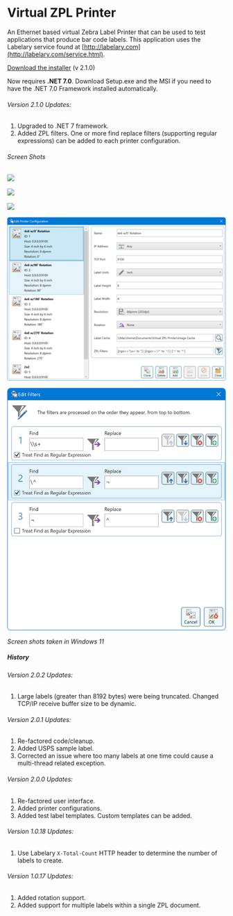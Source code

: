 # Virtual ZPL Printer
An Ethernet based virtual Zebra Label Printer that can be used to test applications that produce bar code labels. This application uses the Labelary service found at [http://labelary.com](http://labelary.com/service.html).

[Download the installer](https://github.com/porrey/Virtual-ZPL-Printer/raw/ZPL-Filter/Installer/Virtual%20ZPL%20Printer%20Setup.msi) (v 2.1.0)

Now requires **.NET 7.0**. Download Setup.exe and the MSI if you need to have the .NET 7.0 Framework installed automatically.

###### Version 2.1.0 Updates:
1. Upgraded to .NET 7 framework.
2. Added ZPL filters. One or more find replace filters (supporting regular expressions) can be added to each printer configuration.

###### Screen Shots

![](https://github.com/porrey/Virtual-ZPL-Printer/raw/ZPL-Filter/Images/VirtualZplPrinter-01.png)

![](https://github.com/porrey/Virtual-ZPL-Printer/raw/ZPL-Filter/Images/VirtualZplPrinter-02.png)

![](https://github.com/porrey/Virtual-ZPL-Printer/raw/ZPL-Filter/Images/VirtualZplPrinter-03.png)

![](https://github.com/porrey/Virtual-ZPL-Printer/raw/ZPL-Filter/Images/VirtualZplPrinter-04.png)

![](https://github.com/porrey/Virtual-ZPL-Printer/raw/ZPL-Filter/Images/VirtualZplPrinter-05.png)

*Screen shots taken in Windows 11*

##### History
###### Version 2.0.2 Updates:
1. Large labels (greater than 8192 bytes) were being truncated. Changed TCP/IP receive buffer size to be dynamic.

###### Version 2.0.1 Updates:
1. Re-factored code/cleanup.
2. Added USPS sample label.
3. Corrected an issue where too many labels at one time could cause a multi-thread related exception.

###### Version 2.0.0 Updates:
1. Re-factored user interface.
2. Added printer configurations.
3. Added test label templates. Custom templates can be added.

###### Version 1.0.18 Updates:
1. Use Labelary `X-Total-Count` HTTP header to determine the number of labels to create.

###### Version 1.0.17 Updates:
1. Added rotation support.
2. Added support for multiple labels within a single ZPL document.
